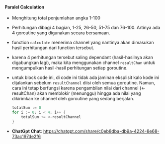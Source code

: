 #### Paralel Calculation
- Menghitung total penjumlahan angka 1-100
- Perhitungan dibagi 4 bagian, 1-25, 26-50, 51-75 dan 76-100. Artinya ada 4 goroutine yang digunakan secara bersamaan.
- function `calculate` menerima channel yang nantinya akan dimasukan hasil perhitungan dari function tersebut.
- karena 4 perhitungan tersebut saling dependant (hasil-hasilnya akan digabungkan lagi), maka kita menggunakan channel `resultChan` untuk mengumpulkan hasil-hasil perhitungan setiap goroutine.
- untuk block code ini, di code ini tidak ada jaminan eksplisit kalo kode ini dijalankan sebelum `resultChannel` diisi oleh semua goroutine. Namun, cara ini tetap berfungsi karena pengambilan nilai dari channel (<-resultChan) akan memblokir (menunggu) hingga ada nilai yang dikirimkan ke channel oleh goroutine yang sedang berjalan.
    ```go
	totalSum := 0
	for i := 0; i < 4; i++ {
		totalSum += <-resultChannel
	}
    ```


- **ChatGpt Chat**: https://chatgpt.com/share/c0eb8dba-db9a-4224-8e68-73ac197de2f6